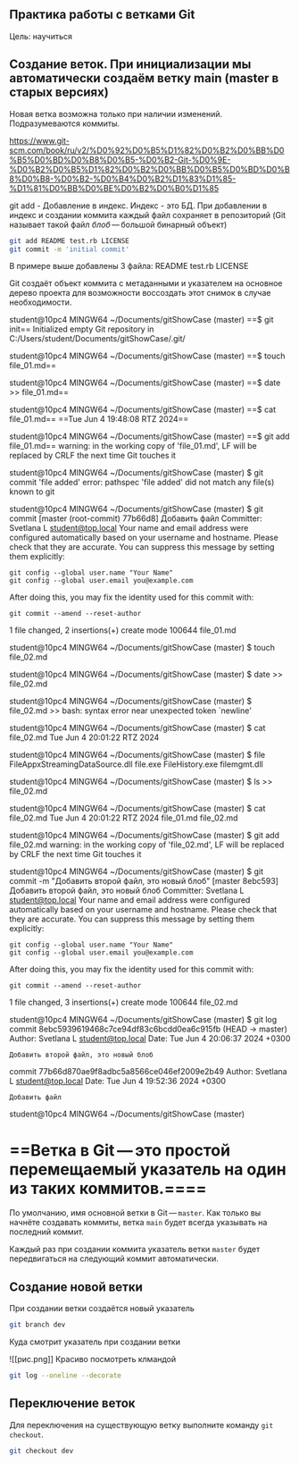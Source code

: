 ## Практика работы с ветками Git
Цель: научиться 

## Создание веток. При инициализации мы автоматически создаём ветку main (master в старых версиях)
Новая ветка возможна только при наличии изменений.
Подразумеваются коммиты.

https://www.git-scm.com/book/ru/v2/%D0%92%D0%B5%D1%82%D0%B2%D0%BB%D0%B5%D0%BD%D0%B8%D0%B5-%D0%B2-Git-%D0%9E-%D0%B2%D0%B5%D1%82%D0%B2%D0%BB%D0%B5%D0%BD%D0%B8%D0%B8-%D0%B2-%D0%B4%D0%B2%D1%83%D1%85-%D1%81%D0%BB%D0%BE%D0%B2%D0%B0%D1%85

git add - Добавление в индекс.
Индекс - это БД.
При добавлении в индекс и создании коммита каждый файл сохраняет в репозиторий (Git называет такой файл _блоб_ — большой бинарный объект)

```bash
git add README test.rb LICENSE
git commit -m 'initial commit'
```

В примере выше добавлены 3 файла: 
README 
test.rb 
LICENSE

Git создаёт объект коммита с метаданными и указателем на основное дерево проекта для возможности воссоздать этот снимок в случае необходимости.

student@10pc4 MINGW64 ~/Documents/gitShowCase (master)
==$ git init==
Initialized empty Git repository in C:/Users/student/Documents/gitShowCase/.git/

student@10pc4 MINGW64 ~/Documents/gitShowCase (master)
==$ touch file_01.md==

student@10pc4 MINGW64 ~/Documents/gitShowCase (master)
==$ date >> file_01.md==

student@10pc4 MINGW64 ~/Documents/gitShowCase (master)
==$ cat file_01.md==
==Tue Jun  4 19:48:08 RTZ 2024==

student@10pc4 MINGW64 ~/Documents/gitShowCase (master)
==$ git add file_01.md==
warning: in the working copy of 'file_01.md', LF will be replaced by CRLF the next time Git touches it

student@10pc4 MINGW64 ~/Documents/gitShowCase (master)
$ git commit 'file added'
error: pathspec 'file added' did not match any file(s) known to git

student@10pc4 MINGW64 ~/Documents/gitShowCase (master)
$ git commit
[master (root-commit) 77b66d8] Добавить файл
 Committer: Svetlana L <student@top.local>
Your name and email address were configured automatically based
on your username and hostname. Please check that they are accurate.
You can suppress this message by setting them explicitly:

    git config --global user.name "Your Name"
    git config --global user.email you@example.com

After doing this, you may fix the identity used for this commit with:

    git commit --amend --reset-author

 1 file changed, 2 insertions(+)
 create mode 100644 file_01.md

student@10pc4 MINGW64 ~/Documents/gitShowCase (master)
$ touch file_02.md

student@10pc4 MINGW64 ~/Documents/gitShowCase (master)
$ date >> file_02.md

student@10pc4 MINGW64 ~/Documents/gitShowCase (master)
$ file_02.md >>
bash: syntax error near unexpected token `newline'

student@10pc4 MINGW64 ~/Documents/gitShowCase (master)
$ cat file_02.md
Tue Jun  4 20:01:22 RTZ 2024

student@10pc4 MINGW64 ~/Documents/gitShowCase (master)
$ file
FileAppxStreamingDataSource.dll  file.exe
FileHistory.exe                  filemgmt.dll

student@10pc4 MINGW64 ~/Documents/gitShowCase (master)
$ ls >> file_02.md

student@10pc4 MINGW64 ~/Documents/gitShowCase (master)
$ cat file_02.md
Tue Jun  4 20:01:22 RTZ 2024
file_01.md
file_02.md

student@10pc4 MINGW64 ~/Documents/gitShowCase (master)
$ git add file_02.md
warning: in the working copy of 'file_02.md', LF will be replaced by CRLF the next time Git touches it

student@10pc4 MINGW64 ~/Documents/gitShowCase (master)
$ git commit -m "Добавить второй файл, это новый блоб"
[master 8ebc593] Добавить второй файл, это новый блоб
 Committer: Svetlana L <student@top.local>
Your name and email address were configured automatically based
on your username and hostname. Please check that they are accurate.
You can suppress this message by setting them explicitly:

    git config --global user.name "Your Name"
    git config --global user.email you@example.com

After doing this, you may fix the identity used for this commit with:

    git commit --amend --reset-author

 1 file changed, 3 insertions(+)
 create mode 100644 file_02.md

student@10pc4 MINGW64 ~/Documents/gitShowCase (master)
$ git log
commit 8ebc5939619468c7ce94df83c6bcdd0ea6c915fb (HEAD -> master)
Author: Svetlana L <student@top.local>
Date:   Tue Jun 4 20:06:37 2024 +0300

    Добавить второй файл, это новый блоб

commit 77b66d870ae9f8adbc5a8566ce046ef2009e2b49
Author: Svetlana L <student@top.local>
Date:   Tue Jun 4 19:52:36 2024 +0300

    Добавить файл

student@10pc4 MINGW64 ~/Documents/gitShowCase (master)



==Ветка в Git — это простой перемещаемый указатель на один из таких коммитов.==== 
=
По умолчанию, имя основной ветки в Git — `master`. Как только вы начнёте создавать коммиты, ветка `main` будет всегда указывать на последний коммит. 

Каждый раз при создании коммита указатель ветки `master` будет передвигаться на следующий коммит автоматически.


## Создание новой ветки
При создании ветки создаётся новый указатель
```bash
git branch dev
```

Куда смотрит указатель при создании ветки

![[рис.png]]
Красиво посмотреть клмандой 
```bash
git log --oneline --decorate
```

## Переключение веток
Для переключения на существующую ветку выполните команду `git checkout`. 

```bash
git checkout dev
```

